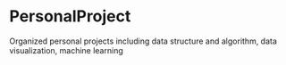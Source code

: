 # PersonalProject
Organized personal projects including data structure and algorithm, data visualization, machine learning
